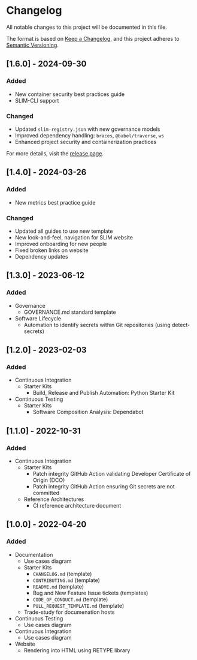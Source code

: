 # Changelog

All notable changes to this project will be documented in this file.

The format is based on [Keep a Changelog](https://keepachangelog.com/en/1.0.0/),
and this project adheres to [Semantic Versioning](https://semver.org/spec/v2.0.0.html).

## [1.6.0] - 2024-09-30

### Added
- New container security best practices guide
- SLIM-CLI support

### Changed
- Updated `slim-registry.json` with new governance models
- Improved dependency handling: `braces`, `@babel/traverse`, `ws`
- Enhanced project security and containerization practices

For more details, visit the [release page](https://github.com/NASA-AMMOS/slim/releases/tag/v1.6.0). 


## [1.4.0] - 2024-03-26

### Added

- New metrics best practice guide

### Changed

- Updated all guides to use new template
- New look-and-feel, navigation for SLIM website
- Improved onboarding for new people
- Fixed broken links on website
- Dependency updates

## [1.3.0] - 2023-06-12

### Added

- Governance
  - GOVERNANCE.md standard template
- Software Lifecycle
  - Automation to identify secrets within Git repositories (using detect-secrets)

## [1.2.0] - 2023-02-03

### Added

- Continuous Integration
  - Starter Kits
    - Build, Release and Publish Automation: Python Starter Kit
- Continuous Testing
  - Starter Kits
    - Software Composition Analysis: Dependabot

## [1.1.0] - 2022-10-31

### Added

- Continuous Integration
  - Starter Kits
    - Patch integrity GitHub Action validating Developer Certificate of Origin (DCO)
    - Patch integrity GitHub Action ensuring Git secrets are not committed
  - Reference Architectures
    - CI reference architecture document

## [1.0.0] - 2022-04-20

### Added 

- Documentation
  - Use cases diagram
  - Starter Kits
    - `CHANGELOG.md` (template)
    - `CONTRIBUTING.md` (template)
    - `README.md` (template)
    - Bug and New Feature Issue tickets (templates)
    - `CODE_OF_CONDUCT.md` (template)
    - `PULL_REQUEST_TEMPLATE.md` (template)
  - Trade-study for documenation hosts
- Continuous Testing
  - Use cases diagram
- Continuous Integration
  - Use cases diagram
- Website
  - Rendering into HTML using RETYPE library
